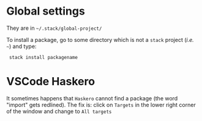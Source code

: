 Global settings
===============

They are in `~/.stack/global-project/`

To install a package, go to some directory which is not a `stack` project (_i.e._ `~`) and type:

     stack install packagename



VSCode Haskero
==============

It sometimes happens that `Haskero` cannot find a package (the word "import" gets redlined).
The fix is: click on `Targets` in the lower right corner of the window and change to `All targets`

